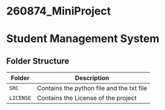 # 260874_MiniProject

# Student Management System

## Folder Structure
Folder             | Description
-------------------| -----------------------------------------
`SRC`   | Contains the python file and the txt file
`LICENSE`         | Contains the License of the project
